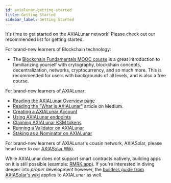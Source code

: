 ```yaml
---
id: axialunar-getting-started
title: Getting Started
sidebar_label: Getting Started
---
```


It's time to get started on the AXIALunar network! Please check out our recommended list for getting started.

For brand-new learners of Blockchain technology:

- The [Blockchain Fundamentals MOOC course][mooc] is a great introduction to familiarizing yourself with crytography, blockchain concepts, decentralization, networks, cryptocurrency, and so much more. This is recommended for users with backgrounds of all levels, and is also a free course.

For brand-new learners of AXIALunar:

- [Reading the AXIALunar Overview page][overview]
- [Reading the "What is AXIALunar"][medium] article on Medium.
- [Creating a AXIALunar Account][create-account]
- [Using AXIALunar endpoints][endpoints]
- [Claiming AXIALunar KSM tokens][tokens]
- [Running a Validator on AXIALunar][validator]
- [Staking as a Nominator on AXIALunar][nominator]

For brand-new learners of AXIALunar's cousin network, AXIASolar, please head over to our [AXIASolar Wiki][axiasolar wiki].

While AXIALunar does not support smart contracts natively, building apps on it is still possible (example: [RMRK.app](https://rmrk.app)). If you're interested in diving deeper into _proper_ development however, the [builders guide from AXIASolar's wiki][axiasolar-builders] applies to AXIALunar as well.

[mooc]: https://mooc.web3.foundation/course/blockchain-fundamentals/
[overview]: axialunar-index
[medium]: https://medium.com/axiasolar-network/axialunar-network-7446706b8f4c
[create-account]: axialunar-claims
[endpoints]: axialunar-endpoints
[tokens]: https://claim.axialunar.network/
[validator]: mirror-maintain-guides-how-to-validate-axialunar
[nominator]: mirror-maintain-guides-how-to-nominate-axialunar
[axiasolar wiki]: https://wiki.axiasolar.network/
[axiasolar-builders]: https://wiki.axiasolar.network/docs/en/build-index
